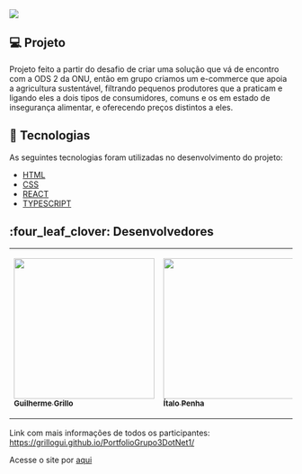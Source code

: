 <img src="https://i.imgur.com/PAg5G5V.png">

<br> 

## :computer: Projeto
Projeto feito a partir do desafio de criar uma solução que vá de encontro com a ODS 2 da ONU, então em grupo criamos um e-commerce que apoia a agricultura sustentável, filtrando pequenos produtores que a praticam e ligando eles a dois tipos de consumidores, comuns e os em estado de insegurança alimentar, e oferecendo preços distintos a eles.

## :rocket: Tecnologias

As seguintes tecnologias foram utilizadas no desenvolvimento do projeto:

- [HTML](https://devdocs.io/html/)
- [CSS](https://devdocs.io/css/) 
- [REACT](https://devdocs.io/react/)
- [TYPESCRIPT](https://devdocs.io/typescript/)


<section class="devs">
  <h2>:four_leaf_clover: Desenvolvedores </h2>

<table>
    <tr>
        <td align=”center”>
            <a href="https://github.com/grillogui">
                <img src="https://avatars.githubusercontent.com/u/102301437?v=4" width="250px">
                    <sub>
                        <b> Guilherme Grillo </b>
                    </sub>
            </a>
        </td>

<td align=”center”>
            <a href="https://github.com/italopenha">
                <img src="https://avatars.githubusercontent.com/u/101754876?v=4" width="250px">
                    <sub>
                        <b> Ítalo Penha </b>
                    </sub>
            </a>
        </td>
<td align=”center”>
            <a href="https://github.com/joce-line">
                <img src="https://avatars.githubusercontent.com/u/101748092?v=4" width="280px">
                    <sub>
                        <b> Joceline Gutierrez </b>
                    </sub>
            </a>
        </td>

<td align=”center”>
            <a href="https://github.com/CaptainSilvaBr">
                <img src="https://avatars.githubusercontent.com/u/46821803?v=4" width="250px">
                    <sub>
                        <b> Kaique Silva  </b>
                    </sub>
            </a>
        </td>
<td align=”center”>
            <a href="https://github.com/karolcoliveira">
                <img src="https://avatars.githubusercontent.com/u/102301464?v=4" width="280px">
                    <sub>
                        <b> Karolyne Oliveira  </b>
                    </sub>
            </a>
        </td>
<td align=”center”>
            <a href="https://github.com/Leonardo-SARTO-Conselheiro">
                <img src="https://user-images.githubusercontent.com/88943268/162409830-a90464a4-ea48-4236-8d10-f0f3be671cd3.jpeg" width="280px">
                    <sub>
                        <b> Leonardo Sarto  </b>
                    </sub>
            </a>
        </td>
<td align=”center”>
            <a href="https://github.com/MatheusBrazolin">
                <img src="https://avatars.githubusercontent.com/u/102265721?v=4" width="280px">
                    <sub>
                        <b> Matheus Brazolin  </b>
                    </sub>
            </a>
        </td>

    
</table>
</section>



Link com mais informações de todos os participantes: <https://grillogui.github.io/PortfolioGrupo3DotNet1/>

<p> Acesse o site por <a href="https://easyfood-one.vercel.app/"> aqui </a> </p>

<br>

